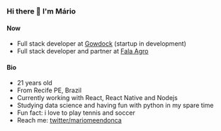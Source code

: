 ### Hi there 👋 I'm Mário

#### Now 
- Full stack developer at <a href="https://gowdock.com" target="blank">Gowdock</a> (startup in development)
- Full stack developer and partner at <a href="https://falaagro.com/" target="blank">Fala Agro</a>

#### Bio
- 21 years old
- From Recife PE, Brazil
- Currently working with React, React Native and Nodejs 
- Studying data science and having fun with python in my spare time
- Fun fact: i love to play tennis and soccer
- Reach me: <a href="https://twitter.com/mariomeendonca" target="blank">twitter/mariomeendonca</a>
